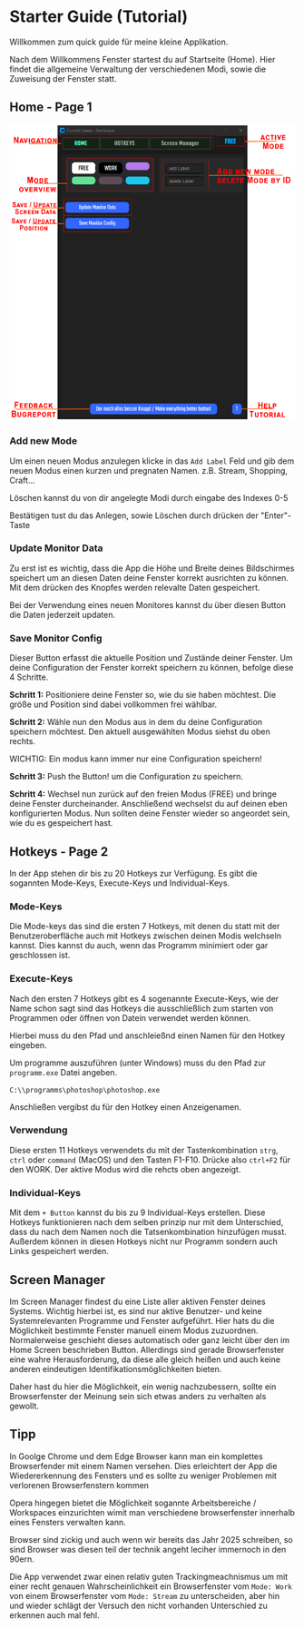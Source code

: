 # Starter Guide (Tutorial)

Willkommen zum quick guide für meine kleine Applikation.

Nach dem Willkommens Fenster startest du auf Startseite (Home). Hier findet die allgemeine Verwaltung der verschiedenen Modi, sowie die Zuweisung der Fenster statt.

## Home - Page 1

![](./images/startpage_tutorial.png)

### Add new Mode

Um einen neuen Modus anzulegen klicke in das `Add Label` Feld und gib dem neuen Modus einen kurzen und pregnaten Namen. z.B. Stream, Shopping, Craft...

Löschen kannst du von dir angelegte Modi durch eingabe des Indexes 0-5

Bestätigen tust du das Anlegen, sowie Löschen durch drücken der "Enter"-Taste

### Update Monitor Data

Zu erst ist es wichtig, dass die App die Höhe und Breite deines Bildschirmes speichert um an diesen Daten deine Fenster korrekt ausrichten zu können. Mit dem drücken des Knopfes werden relevalte Daten gespeichert.

Bei der Verwendung eines neuen Monitores kannst du über diesen Button die Daten jederzeit updaten.

### Save Monitor Config

Dieser Button erfasst die aktuelle Position und Zustände deiner Fenster.
Um deine Configuration der Fenster korrekt speichern zu können, befolge diese 4 Schritte.

**Schritt 1:** Positioniere deine Fenster so, wie du sie haben möchtest. Die größe und Position sind dabei vollkommen frei wählbar.

**Schritt 2:** Wähle nun den Modus aus in dem du deine Configuration speichern möchtest. Den aktuell ausgewählten Modus siehst du oben rechts.

WICHTIG: Ein modus kann immer nur eine Configuration speichern!

**Schritt 3:** Push the Button! um die Configuration zu speichern.

**Schritt 4:** Wechsel nun zurück auf den freien Modus (FREE) und bringe deine Fenster durcheinander. Anschließend wechselst du auf deinen eben konfigurierten Modus. Nun sollten deine Fenster wieder so angeordet sein, wie du es gespeichert hast.

## Hotkeys - Page 2

In der App stehen dir bis zu 20 Hotkeys zur Verfügung. Es gibt die sogannten Mode-Keys, Execute-Keys und Individual-Keys.

### Mode-Keys

Die Mode-keys das sind die ersten 7 Hotkeys, mit denen du statt mit der Benutzeroberfläche auch mit Hotkeys zwischen deinen Modis welchseln kannst. Dies kannst du auch, wenn das Programm minimiert oder gar geschlossen ist.

### Execute-Keys

Nach den ersten 7 Hotkeys gibt es 4 sogenannte Execute-Keys, wie der Name schon sagt sind das Hotkeys die ausschließlich zum starten von Programmen oder öffnen von Datein verwendet werden können.

Hierbei muss du den Pfad und anschleießnd einen Namen für den Hotkey eingeben.

Um programme auszuführen (unter Windows) muss du den Pfad zur `programm.exe` Datei angeben.

```
C:\\programms\photoshop\photoshop.exe
```

Anschließen vergibst du für den Hotkey einen Anzeigenamen.

### Verwendung

Diese ersten 11 Hotkeys verwendets du mit der Tastenkombination `strg`, `ctrl` oder `command` (MacOS) und den Tasten F1-F10. Drücke also `ctrl+F2` für den WORK. Der aktive Modus wird die rehcts oben angezeigt.

### Individual-Keys

Mit dem `+ Button` kannst du bis zu 9 Individual-Keys erstellen. Diese Hotkeys funktionieren nach dem selben prinzip nur mit dem Unterschied, dass du nach dem Namen noch die Tatsenkombination hinzufügen musst. Außerdem können in diesen Hotkeys nicht nur Programm sondern auch Links gespeichert werden.

## Screen Manager

Im Screen Manager findest du eine Liste aller aktiven Fenster deines Systems. Wichtig hierbei ist, es sind nur aktive Benutzer- und keine Systemrelevanten Programme und Fenster aufgeführt. Hier hats du die Möglichkeit bestimmte Fenster manuell einem Modus zuzuordnen. Normalerweise geschieht dieses automatisch oder ganz leicht über den im Home Screen beschrieben Button. Allerdings sind gerade Browserfenster eine wahre Herausforderung, da diese alle gleich heißen und auch keine anderen eindeutigen Identifikationsmöglichkeiten bieten.

Daher hast du hier die Möglichkeit, ein wenig nachzubessern, sollte ein Browserfenster der Meinung sein sich etwas anders zu verhalten als gewollt.

## Tipp

In Goolge Chrome und dem Edge Browser kann man ein komplettes Browserfender mit einem Namen versehen. Dies erleichtert der App die Wiedererkennung des Fensters und es sollte zu weniger Problemen mit verlorenen Browserfenstern kommen

Opera hingegen bietet die Möglichkeit sogannte Arbeitsbereiche / Workspaces einzurichten wimit man verschiedene browserfenster innerhalb eines Fensters verwalten kann.

Browser sind zickig und auch wenn wir bereits das Jahr 2025 schreiben, so sind Browser was diesen teil der technik angeht leciher immernoch in den 90ern.

Die App verwendet zwar einen relativ guten Trackingmeachnismus um mit einer recht genauen Wahrscheinlichkeit ein Browserfenster vom `Mode: Work` von einem Browserfenster vom `Mode: Stream` zu unterscheiden, aber hin und wieder schlägt der Versuch den nicht vorhanden Unterschied zu erkennen auch mal fehl.
